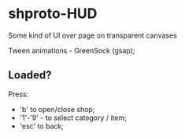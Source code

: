# shproto-HUD
Some kind of UI over page on transparent canvases

Tween animations - GreenSock (gsap);

## Loaded?

Press:
- 'b' to open/close shop;
- '1'-'9' - to select category / item;
- 'esc' to back;